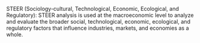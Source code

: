 STEER (Sociology-cultural, Technological, Economic, Ecological, and Regulatory): STEER analysis is used at the macroeconomic level to analyze and evaluate the broader social, technological, economic, ecological, and regulatory factors that influence industries, markets, and economies as a whole.